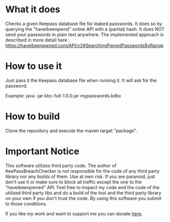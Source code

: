 # What it does
Checks a given Keepass database file for leaked passwords.
It does so by querying the "haveibeenpwnd" online API with a (partial) hash.
It does NOT send your passwords in plain text anywhere.
The implemented approach is described in more detail here : 
    https://haveibeenpwned.com/API/v2#SearchingPwnedPasswordsByRange

# How to use it
Just pass it the Keepass database file when running it.
It will ask for the password.

Example: java -jar kbc-full-1.0.0.jar mypasswords.kdbx

# How to build
Clone the repository and execute the maven target "package".

# Important Notice
This software utilizes third party code. The author of KeePassBreachChecker is not responsible for the code of any third party library nor any builds of them.
Use at own risk. If you are paranoid, just don't use it or make sure to block all traffic except the one to the "haveibeenpwned" API.
Feel free to inspect my code and the code of the utilized third party libs and do a build of the tool and the third party library on your own if you don't trust the code.
By using this software you submit to those conditions.

If you like my work and want to support me you can donate [here](https://www.paypal.com/donate?hosted_button_id=PWHF66ZYQFGS8).
